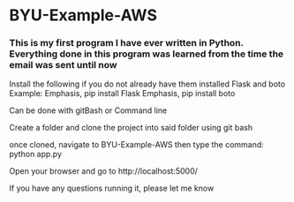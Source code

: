 # BYU-Example-AWS

### This is my first program I have ever written in Python. Everything done in this program was learned from the time the email was sent until now

Install the following if you do not already have them installed
Flask and boto
Example:
Emphasis, pip install Flask
Emphasis, pip install boto

Can be done with gitBash or Command line

Create a folder and clone the project into said folder using git bash

once cloned, navigate to BYU-Example-AWS
then type the command: python app.py

Open your browser and go to http://localhost:5000/

If you have any questions running it, please let me know
